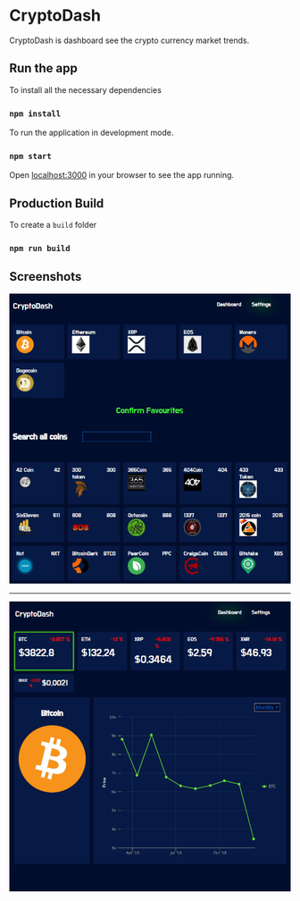 # CryptoDash

CryptoDash is dashboard see the crypto currency market trends.

## Run the app

To install all the necessary dependencies
### `npm install`

To run the application in development mode.
### `npm start`  

Open <localhost:3000> in your browser to see the app running.

## Production Build

To create a `build` folder
### `npm run build`

## Screenshots

![](https://github.com/hafeez-syed/Crypto-Dashboard/blob/master/screenshots/settings.png)

<hr />

![](https://github.com/hafeez-syed/Crypto-Dashboard/blob/master/screenshots/dashboard.png)
